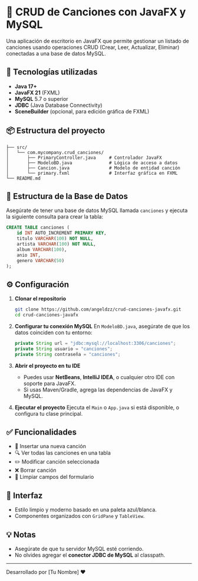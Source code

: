 # 🎵 CRUD de Canciones con JavaFX y MySQL

Una aplicación de escritorio en JavaFX que permite gestionar un listado de canciones usando operaciones CRUD (Crear, Leer, Actualizar, Eliminar) conectadas a una base de datos MySQL.

## 🧠 Tecnologías utilizadas

* **Java 17+**
* **JavaFX 21** (FXML)
* **MySQL** 5.7 o superior
* **JDBC** (Java Database Connectivity)
* **SceneBuilder** (opcional, para edición gráfica de FXML)

## 📦 Estructura del proyecto

```
├── src/
│   └── com.mycompany.crud_canciones/
│       ├── PrimaryController.java     # Controlador JavaFX
│       ├── ModeloBD.java              # Lógica de acceso a datos
│       ├── Cancion.java               # Modelo de entidad canción
│       └── primary.fxml               # Interfaz gráfica en FXML
└── README.md
```

## 💄 Estructura de la Base de Datos

Asegúrate de tener una base de datos MySQL llamada `canciones` y ejecuta la siguiente consulta para crear la tabla:

```sql
CREATE TABLE canciones (
    id INT AUTO_INCREMENT PRIMARY KEY,
    titulo VARCHAR(100) NOT NULL,
    artista VARCHAR(100) NOT NULL,
    album VARCHAR(100),
    anio INT,
    genero VARCHAR(50)
);
```

## ⚙️ Configuración

1. **Clonar el repositorio**

   ```bash
   git clone https://github.com/angeldzz/crud-canciones-javafx.git
   cd crud-canciones-javafx
   ```

2. **Configurar tu conexión MySQL**
   En `ModeloBD.java`, asegúrate de que los datos coinciden con tu entorno:

   ```java
   private String url = "jdbc:mysql://localhost:3306/canciones";
   private String usuario = "canciones";
   private String contraseña = "canciones";
   ```

3. **Abrir el proyecto en tu IDE**

   * Puedes usar **NetBeans**, **IntelliJ IDEA**, o cualquier otro IDE con soporte para JavaFX.
   * Si usas Maven/Gradle, agrega las dependencias de JavaFX y MySQL.

4. **Ejecutar el proyecto**
   Ejecuta el `Main` o `App.java` si está disponible, o configura tu clase principal.

## ✅ Funcionalidades

* 📅 Insertar una nueva canción
* 🔍 Ver todas las canciones en una tabla
* ✏️ Modificar canción seleccionada
* ❌ Borrar canción
* 🧽 Limpiar campos del formulario

## 🎨 Interfaz

* Estilo limpio y moderno basado en una paleta azul/blanca.
* Componentes organizados con `GridPane` y `TableView`.

## 💡 Notas

* Asegúrate de que tu servidor MySQL esté corriendo.
* No olvides agregar el **conector JDBC de MySQL** al classpath.

---

Desarrollado por \[Tu Nombre] ❤️

